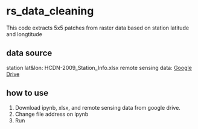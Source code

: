# rs_data_cleaning

This code extracts 5x5 patches from raster data based on station latitude and longtitude

## data source
station lat&lon: HCDN-2009_Station_Info.xlsx
remote sensing data: [Google Drive](https://drive.google.com/file/d/10pzZBs6FwX8oCUVkvi2T98B9cPl2VYnK/view?usp=drive_link)

## how to use
1. Download ipynb, xlsx, and remote sensing data from google drive.
2. Change file address on ipynb
3. Run
